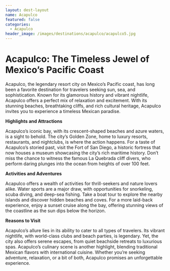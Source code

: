 ```yaml
---
layout: dest-layout
name: Acapulco
featured: false
categories:
  - Acapulco
header_image: /images/destinations/acapulco/acapulco5.jpg
---
```

# **Acapulco: The Timeless Jewel of Mexico’s Pacific Coast**

Acapulco, the legendary resort city on Mexico’s Pacific coast, has long been a favorite destination for travelers seeking sun, sea, and sophistication. Known for its glamorous history and vibrant nightlife, Acapulco offers a perfect mix of relaxation and excitement. With its stunning beaches, breathtaking cliffs, and rich cultural heritage, Acapulco invites you to experience a timeless Mexican paradise.

**Highlights and Attractions**

Acapulco’s iconic bay, with its crescent-shaped beaches and azure waters, is a sight to behold. The city’s Golden Zone, home to luxury resorts, restaurants, and nightclubs, is where the action happens. For a taste of Acapulco’s storied past, visit the Fort of San Diego, a historic fortress that now houses a museum showcasing the city’s rich maritime history. Don’t miss the chance to witness the famous La Quebrada cliff divers, who perform daring plunges into the ocean from heights of over 100 feet.

**Activities and Adventures**

Acapulco offers a wealth of activities for thrill-seekers and nature lovers alike. Water sports are a major draw, with opportunities for snorkeling, scuba diving, and deep-sea fishing. Take a boat tour to explore the nearby islands and discover hidden beaches and coves. For a more laid-back experience, enjoy a sunset cruise along the bay, offering stunning views of the coastline as the sun dips below the horizon.

**Reasons to Visit**

Acapulco’s allure lies in its ability to cater to all types of travelers. Its vibrant nightlife, with world-class clubs and beach parties, is legendary. Yet, the city also offers serene escapes, from quiet beachside retreats to luxurious spas. Acapulco’s culinary scene is another highlight, blending traditional Mexican flavors with international cuisine. Whether you’re seeking adventure, relaxation, or a bit of both, Acapulco promises an unforgettable experience.
